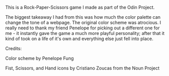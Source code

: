 This is a Rock-Paper-Scissors game I made as part of the Odin Project.

The biggest takeaway I had from this was how much the color palette can change the tone of a webpage. The original color scheme was atrocious. I really need to thank my friend Penelope for picking out a different one for me - it instantly gave the game a much more playful personality; after that it kind of took on a life of it's own and everything else just fell into place.


Credits:

Color scheme by Penelope Fung

Fist, Scissors, and Hand icons by Cristiano Zoucas from the Noun Project
